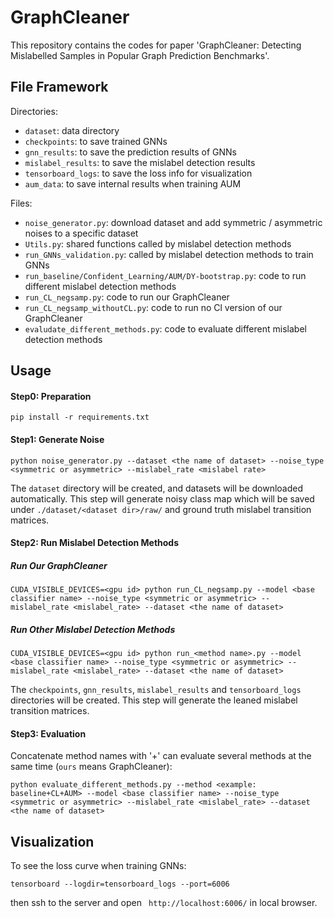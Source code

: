 # GraphCleaner
This repository contains the codes for paper 'GraphCleaner: Detecting Mislabelled Samples in Popular Graph Prediction Benchmarks'.


## File Framework

Directories:
- `dataset`: data directory
- `checkpoints`: to save trained GNNs
- `gnn_results`: to save the prediction results of GNNs
- `mislabel_results`: to save the mislabel detection results
- `tensorboard_logs`: to save the loss info for visualization
- `aum_data`: to save internal results when training AUM

Files:
- `noise_generator.py`: download dataset and add symmetric / asymmetric noises to a specific dataset
- `Utils.py`: shared functions called by mislabel detection methods
- `run_GNNs_validation.py`: called by mislabel detection methods to train GNNs
- `run_baseline/Confident_Learning/AUM/DY-bootstrap.py`: code to run different mislabel detection methods
- `run_CL_negsamp.py`: code to run our GraphCleaner
- `run_CL_negsamp_withoutCL.py`: code to run no Cl version of our GraphCleaner
- `evaludate_different_methods.py`: code to evaluate different mislabel detection methods


## Usage
#### Step0: Preparation
`pip install -r requirements.txt`


#### Step1: Generate Noise

`python noise_generator.py --dataset <the name of dataset> --noise_type <symmetric or asymmetric> --mislabel_rate <mislabel rate>`

The `dataset` directory will be created, and datasets will be downloaded automatically. This step will generate noisy class map which will be saved under `./dataset/<dataset dir>/raw/` and ground truth mislabel transition matrices.


#### Step2: Run Mislabel Detection Methods
##### Run Our GraphCleaner
`CUDA_VISIBLE_DEVICES=<gpu id> python run_CL_negsamp.py --model <base classifier name> --noise_type <symmetric or asymmetric> --mislabel_rate <mislabel_rate> --dataset <the name of dataset>`

##### Run Other Mislabel Detection Methods
`CUDA_VISIBLE_DEVICES=<gpu id> python run_<method name>.py --model <base classifier name> --noise_type <symmetric or asymmetric> --mislabel_rate <mislabel_rate> --dataset <the name of dataset>`

The `checkpoints`, `gnn_results`, `mislabel_results` and `tensorboard_logs` directories will be created. This step will generate the leaned mislabel transition matrices.


#### Step3: Evaluation
Concatenate method names with '+' can evaluate several methods at the same time (`ours` means GraphCleaner):

`python evaluate_different_methods.py --method <example: baseline+CL+AUM> --model <base classifier name> --noise_type <symmetric or asymmetric> --mislabel_rate <mislabel_rate> --dataset <the name of dataset>`


## Visualization
To see the loss curve when training GNNs:

`tensorboard --logdir=tensorboard_logs --port=6006`

then ssh to the server and open ` http://localhost:6006/` in local browser.
